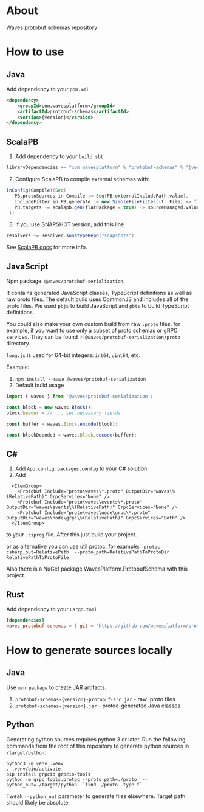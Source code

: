 # About
Waves protobuf schemas repository

# How to use
## Java
Add dependency to your `pom.xml`
```xml
<dependency>
    <groupId>com.wavesplatform</groupId>
    <artifactId>protobuf-schemas</artifactId>
    <version>{version}</version>
</dependency>
```
## ScalaPB
1. Add dependency to your `build.sbt`: 
```scala
libraryDependencies += "com.wavesplatform" % "protobuf-schemas" % "{version}" % "protobuf-src" intransitive()
```
2. Configure ScalaPB to compile external schemas with:
```scala
inConfig(Compile)(Seq(
   PB.protoSources in Compile := Seq(PB.externalIncludePath.value),
   includeFilter in PB.generate := new SimpleFileFilter((f: File) => f.getName.endsWith(".proto") && f.getParent.endsWith("waves")),
   PB.targets += scalapb.gen(flatPackage = true) -> sourceManaged.value
 ))
```
3. If you use SNAPSHOT version, add this line
```scala
resolvers += Resolver.sonatypeRepo("snapshots")
```
See [ScalaPB docs](https://scalapb.github.io/docs/third-party-protos) for more info.
## JavaScript
Npm package: `@waves/protobuf-serialization`.

It contains generated JavaScript classes, TypeScript definitions as well as raw proto files. The default build uses CommonJS and includes all of the proto files. We used `pbjs` to build JavaScript and `pbts` to build TypeScript definitions.

You could also make your own custom build from raw `.proto` files, for example, if you want to use only a subset of proto schemas or gRPC services. They can be found in `@waves/protobuf-serialization/proto` directory.

`long.js` is used for 64-bit integers: `int64`, `uint64`, etc.

Example:
1. `npm install --save @waves/protobuf-serialization`
2. Default build usage
```javascript
import { waves } from '@waves/protobuf-serialization';

const block = new waves.Block();
block.header = // ... set necessary fields

const buffer = waves.Block.encode(block);

const blockDecoded = waves.Block.decode(buffer);
```

## C#
1. Add `App.config`, `packages.config` to your C# solution 
2. Add 
```
  <ItemGroup>
    <Protobuf Include="proto\waves\*.proto" OutputDir="waves\%(RelativePath)" GrpcServices="None" />
    <Protobuf Include="proto\waves\events\*.proto" OutputDir="waves\events\%(RelativePath)" GrpcServices="None" />
    <Protobuf Include="proto\waves\node\grpc\*.proto" OutputDir="waves\node\grpc\%(RelativePath)" GrpcServices="Both" />
  </ItemGroup>
```
to your `.csproj` file. After this just build your project.

or as alternative you can use util protoc, for example:
``` protoc --csharp_out=RelativePath  --proto_path=RelativePathToProtoDir RelativePathToProtoFile```

Also there is a NuGet package WavesPlatform.ProtobufSchema with this project.

## Rust
Add dependency to your `Cargo.toml`
```toml
[dependencies]
waves-protobuf-schemas = { git = "https://github.com/wavesplatform/protobuf-schemas" }
```

# How to generate sources locally

## Java
Use `mvn package` to create JAR artifacts:
1. `protobuf-schemas-{version}-protobuf-src.jar` - raw .proto files
2. `protobuf-schemas-{version}.jar` - protoc-generated Java classes

## Python
Generating python sources requires python 3 or later. Run the following commands from the root of this repository to generate python sources in `/target/python`:
```
python3 -m venv .venv
. .venv/bin/activate
pip install grpcio grpcio-tools
python -m grpc_tools.protoc --proto_path=./proto  --python_out=./target/python  `find ./proto -type f`
```
Tweak `--python_out` parameter to generate files elsewhere. Target path should likely be absolute. 